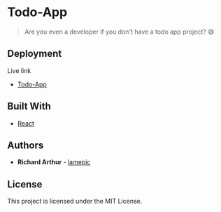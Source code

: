 # Todo-App

> Are you even a developer if you don't have a todo app project? 😅


## Deployment

Live link

* [Todo-App](https://bit.ly/2Uva9aJ)

## Built With

* [React](http://www.reactjs.org/)


## Authors

* **Richard Arthur** - [lamepic](https://github.com/lamepic)

## License

This project is licensed under the MIT License.
